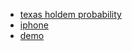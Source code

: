 - [texas holdem probability](https://jonathak.github.io/cards.html)
- [iphone](https://jonathak.github.io/iphone.html)
- [demo](https://jonathak.github.io/demo/index.html)